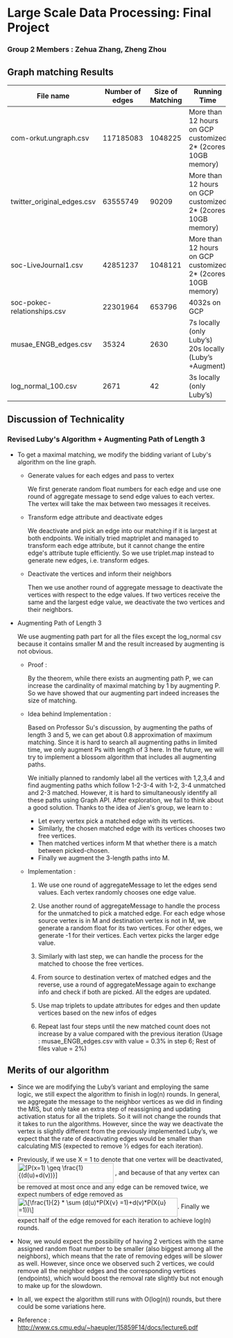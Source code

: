 # Large Scale Data Processing: Final Project
### Group 2 Members : Zehua Zhang, Zheng Zhou

## Graph matching Results

| File name                   | Number of edges | Size of Matching | Running Time                                                 |      |
| --------------------------- | --------------- | ---------------- | ------------------------------------------------------------ | ---- |
| com-orkut.ungraph.csv       | 117185083       | 1048225          |More than 12 hours on GCP customized  2* (2cores 10GB memory) |      |
| twitter_original_edges.csv  | 63555749        |90209             |More than 12 hours on GCP customized  2* (2cores 10GB memory) |      |
| soc-LiveJournal1.csv        | 42851237        |1048121           |More than 12 hours on GCP customized  2* (2cores 10GB memory) |      |
| soc-pokec-relationships.csv | 22301964        |653796            | 4032s on GCP                                                 |      |
| musae_ENGB_edges.csv        | 35324           | 2630             | 7s locally (only Luby’s) <br />20s locally (Luby’s +Augment) |      |
| log_normal_100.csv          | 2671            | 42               | 3s locally (only Luby’s)                                     |      |



## Discussion of Technicality 

### Revised Luby's Algorithm + Augmenting Path of Length 3

* To get a maximal matching, we modify the bidding variant of Luby's algorithm on the line graph.

  * Generate values for each edges and pass to vertex

    We first generate random float numbers for each edge and use one round of aggregate message to send edge values to each vertex. The vertex will take the max between two messages it receives.

  * Transform edge attribute and deactivate edges

    We deactivate and pick an edge into our matching if it is largest at both endpoints.
    We initially tried maptriplet and managed to transform each edge attribute, but it cannot change the entire edge's attribute tuple efficiently. So we use triplet.map instead to generate new edges, i.e. transform edges.

  * Deactivate the vertices and inform their neighbors

    Then we use another round of aggregate message to deactivate the vertices with respect to the edge values. If two vertices receive the same and the largest edge value, we deactivate the two vertices and their neighbors.

* Augmenting Path of Length 3

  We use augmenting path part for all the files except the log_normal csv because it contains smaller M and the result increased by augmenting is not obvious.

  * Proof : 

    By the theorem, while there exists an augmenting path P, we can increase the cardinality of maximal matching by 1 by augmenting P. So we have showed that our augmenting part indeed increases the size of matching. 

    

  * Idea behind Implementation : 

    Based on Professor Su's discussion, by augmenting the paths of length 3 and 5, we can get about 0.8 approximation of maximum matching. Since it is hard to search all augmenting paths in limited time, we only augment Ps with length of 3 here. In the future, we will try to implement a blossom algorithm that includes all augmenting paths.

    We initially planned to randomly label all the vertices with 1,2,3,4 and find augmenting paths which 		follow 1-2-3-4 with 1-2, 3-4 unmatched and 2-3 matched. However, it is hard to simultaneously 		identify all these paths using Graph API. After exploration, we fail to think about a good solution. 		Thanks to the idea of Jien's group, we learn to : 
    * Let every vertex pick a matched edge with its vertices. 
    * Similarly, the chosen matched edge with its vertices chooses two free vertices. 
    * Then matched vertices inform M that whether there is a match between picked-chosen.
    * Finally we augment the 3-length paths into M.


  

  * Implementation : 

    1. We use one round of aggregateMessage to let the edges send values. Each vertex randomly chooses one edge value.

    2. Use another round of aggregateMessage to handle the process for the unmatched to pick a matched edge. For each edge whose source vertex is in M and destination vertex is not in M, we generate a random float for its two vertices. For other edges, we generate -1 for their vertices. Each vertex picks the larger edge value. 

    3. Similarly with last step, we can handle the process for the matched to choose the free vertices.

    4. From source to destination vertex of matched edges and the reverse, use a round of aggregateMessage again to exchange info and check if both are picked. All the edges are updated. 

    5. Use map triplets to update attributes for edges and then update vertices based on the new infos of edges

    6. Repeat last four steps until the new matched count does not increase by a value compared with the previous iteration
       (Usage : musae_ENGB_edges.csv with value = 0.3% in step 6; Rest of files value = 2%)

       

## **Merits of our algorithm**

* Since we are modifying the Luby’s variant and employing the same logic, we still expect the algorithm to finish in log(n) rounds. In general, we aggregate the message to the neighbor vertices as we did in finding the MIS, but only take an extra step of reassigning and updating activation status for all the triplets. So it will not change the rounds that it takes to run the algorithms. However, since the way we deactivate the vertex is slightly different from the previously implemented Luby’s, we expect that the rate of deactivating edges would be smaller than calculating MIS (expected to remove ½ edges for each iteration).

* Previously, if we use X = 1 to denote that one vertex will be deactivated, <img src="https://bit.ly/33vsKrK" align="center" border="0" alt=" [P(x=1) \geq \frac{1}{(d(u)+d(v))}]" width="221" height="46" /> , and because of that any vertex can be removed at most once and any edge can be removed twice, we expect numbers of edge removed as <img src="http://www.sciweavers.org/tex2img.php?eq=%5C%5B%5Cfrac%7B1%7D%7B2%7D%20%2A%20%5Csum%20%28d%28u%29%2AP%28X%7Bv%7D%20%3D1%29%2Bd%28v%29%2AP%28X%7Bu%7D%20%3D1%29%29%5C%5D&bc=White&fc=Black&im=jpg&fs=12&ff=arev&edit=0" align="center" border="0" alt="\[\frac{1}{2} * \sum (d(u)*P(X{v} =1)+d(v)*P(X{u} =1))\]" width="369" height="43" />. Finally we expect half of the edge removed for each iteration to achieve log(n) rounds.

* Now, we would expect the possibility of having 2 vertices with the same assigned random float number to be smaller (also biggest among all the neighbors), which means that the rate of removing edges will be slower as well. However, since once we observed such 2 vertices, we could remove all the neighbor edges and the corresponding vertices (endpoints), which would boost the removal rate slightly but not enough to make up for the slowdown. 

* In all, we expect the algorithm still runs with O(log(n)) rounds, but there could be some variations here.

* Reference : http://www.cs.cmu.edu/~haeupler/15859F14/docs/lecture6.pdf





